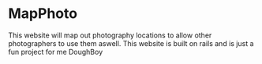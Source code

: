 # MapPhoto
This website will map out photography locations to allow other photographers to use them aswell. This website is built on rails and
is just a fun project for me DoughBoy
